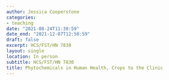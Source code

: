 ```yaml
---
author: Jessica Cooperstone
categories:
- teaching
date: "2021-08-24T11:30:59"
date_end: "2021-12-07T12:50:59"
draft: false
excerpt: HCS/FST/HN 7830
layout: single
location: In person
subtitle: HCS/FST/HN 7830
title: Phytochemicals in Human Health, Crops to the Clinic
---
```


